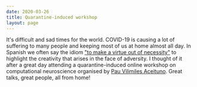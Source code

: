 ```yaml
---
date: 2020-03-26
title: Quarantine-induced workshop
layout: page
---
```

It's difficult and sad times for the world. COVID-19 is causing a lot of suffering to many people and keeping most of us at home almost all day. In Spanish we often say the idiom ["to make a virtue out of necessity"](https://www.merriam-webster.com/dictionary/make%20a%20virtue%20%28out%29%20of%20necessity) to highlight the creativity that arises in the face of adversity. I thought of it after a great day attending a quarantine-induced online workshop on computational neuroscience organised by [Pau Vilimiles Aceituno](https://scholar.google.com/citations?user=dahpSB8AAAAJ&hl=en#). Great talks, great people, all from home!
